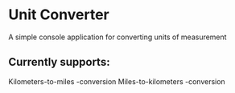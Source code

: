 # Unit Converter
A simple console application for converting units of measurement

## Currently supports:
Kilometers-to-miles -conversion
Miles-to-kilometers -conversion
